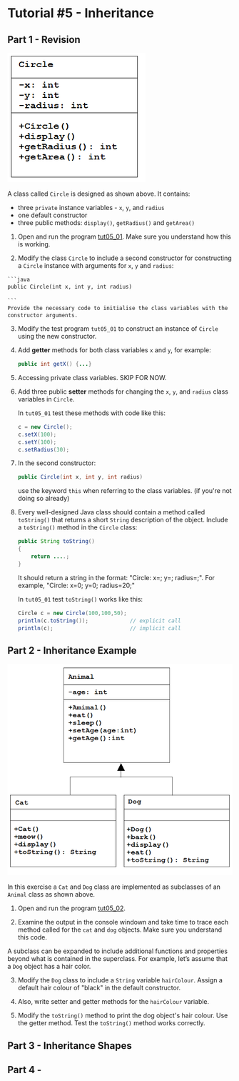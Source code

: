 # Tutorial #5 - Inheritance



## Part 1 - Revision


![alt text](../images/Circle.png "Circle class")

A class called ``Circle`` is designed as shown above. It contains: 

-	three ``private`` instance variables - ``x``, ``y``, and ``radius``
-	one default constructor
-	three public methods: ``display()``, ``getRadius()`` and ``getArea()``


1.	Open and run the program [tut05_01](https://github.com/barcaxi/oop/blob/master/code/tutorials/tut05_01/tut05_01.zip?raw=true).  Make sure you understand how this is working.

2.	 Modify the class ``Circle`` to include a second constructor for constructing a ``Circle`` instance with arguments for ``x``, ``y`` and ``radius``:

	```java
	public Circle(int x, int y, int radius) 

	```
	Provide the necessary code to initialise the class variables with the constructor arguments.

3.	Modify the test program ``tut05_01`` to construct an instance of ``Circle`` using the new constructor.


4.	Add **getter** methods for both class variables ``x`` and ``y``, for example:

	```java
	public int getX() {...}

	```

5.	Accessing private class variables.  SKIP FOR NOW.


6.	Add three public **setter** methods for changing the ``x``, ``y``, and ``radius`` class variables in ``Circle``.
	
	In ``tut05_01`` test these methods with code like this:

	```java
	c = new Circle();
	c.setX(100);
	c.setY(100);
	c.setRadius(30);

	```


7.	In the second constructor:

	```java
	public Circle(int x, int y, int radius) 

	```

	use the keyword ``this`` when referring to the class variables. (if you're not doing so already)


8.	Every well-designed Java class should contain a method called ``toString()`` that returns a short ``String`` description of the object.  Include a ``toString()`` method in the ``Circle`` class:

	```java
	public String toString()
	{
		return ....;
	}

	```	

	It should return a string in the format:  "Circle: x=<xValue>; y=<yValue>; radius=<radiusValue>;".  For example, "Circle: x=0; y=0; radius=20;"


	In ``tut05_01`` test ``toString()`` works like this:

	```java
	Circle c = new Circle(100,100,50);
	println(c.toString());             // explicit call
	println(c);                        // implicit call

	```


## Part 2 - Inheritance Example

![alt text](../images/animal_cat_dog.png "Animal, Cat, Dog")

In this exercise a ``Cat`` and ``Dog`` class are implemented as subclasses of an ``Animal`` class as shown above.

1.	Open and run the program [tut05_02](https://github.com/barcaxi/oop/blob/master/code/tutorials/tut05_02/tut05_02.zip?raw=true).  

2.	Examine the output in the console windown and take time to trace each method called for the ``cat`` and ``dog`` objects.  Make sure you understand this code.

A subclass can be expanded to include additional functions and properties beyond what is contained in the superclass. For example, let’s assume that a ``Dog`` object has a hair color.

3.	Modify the ``Dog`` class to include a ``String`` variable ``hairColour``.  Assign a default hair colour of "black" in the default constructor.

4.	Also, write setter and getter methods for the ``hairColour`` variable.

5.	Modify the ``toString()`` method to print the dog object's hair colour.  Use the getter method.  Test the ``toString()`` method works correctly.


## Part 3 - Inheritance Shapes


## Part 4 - 
